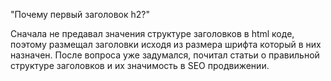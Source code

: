 "Почему первый заголовок h2?"

Сначала не предавал значения структуре заголовков в html коде, поэтому размещал заголовки исходя из размера шрифта который в них назначен. После вопроса уже задумался, почитал статьи о правильной структуре заголовков и их значимость  в SEO продвижении. 
